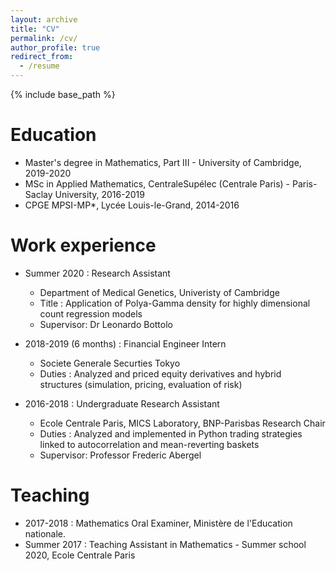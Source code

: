```yaml
---
layout: archive
title: "CV"
permalink: /cv/
author_profile: true
redirect_from:
  - /resume
---
```


{% include base_path %}

Education
======
* Master's degree in Mathematics, Part III - University of Cambridge, 2019-2020
* MSc in Applied Mathematics, CentraleSupélec (Centrale Paris) - Paris-Saclay University, 2016-2019
* CPGE MPSI-MP*, Lycée Louis-le-Grand, 2014-2016 

Work experience
======
* Summer 2020 : Research Assistant
  * Department of Medical Genetics, Univeristy of Cambridge 
  * Title : Application of Polya-Gamma density for highly dimensional count regression models
  * Supervisor: Dr Leonardo Bottolo
  
* 2018-2019 (6 months) : Financial Engineer Intern 
  * Societe Generale Securties Tokyo
  * Duties : Analyzed and priced equity derivatives and hybrid structures (simulation, pricing, evaluation of risk)

* 2016-2018 : Undergraduate Research Assistant
  * Ecole Centrale Paris, MICS Laboratory, BNP-Parisbas Research Chair
  * Duties : Analyzed and implemented in Python trading strategies linked to autocorrelation and mean-reverting baskets
  * Supervisor: Professor Frederic Abergel 
  
Teaching
======
* 2017-2018 : Mathematics Oral Examiner, Ministère de l'Education nationale.
* Summer 2017 : Teaching Assistant in Mathematics - Summer school 2020, Ecole Centrale Paris


  
